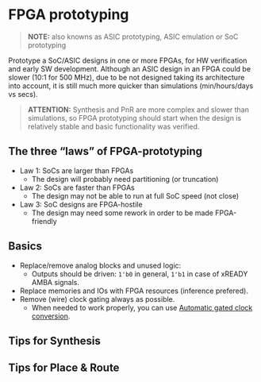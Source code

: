 # FPGA prototyping

> **NOTE:** also knowns as ASIC prototyping, ASIC emulation or SoC prototyping

Prototype a SoC/ASIC designs in one or more FPGAs, for HW verification and early SW development.
Although an ASIC design in an FPGA could be slower (10:1 for 500 MHz), due to be not designed taking its architecture into account, it is still much more quicker than simulations (min/hours/days vs secs).

> **ATTENTION:** Synthesis and PnR are more complex and slower than simulations, so FPGA prototyping should start when the design is relatively stable and basic functionality was verified.

## The three “laws” of FPGA-prototyping

* Law 1: SoCs are larger than FPGAs
  * The design will probably need partitioning (or truncation)
* Law 2: SoCs are faster than FPGAs
  * The design may not be able to run at full SoC speed (not close)
* Law 3: SoC designs are FPGA-hostile
  * The design may need some rework in order to be made FPGA-friendly

## Basics

* Replace/remove analog blocks and unused logic:
  * Outputs should be driven: `1'b0` in general, `1'b1` in case of xREADY AMBA signals.
* Replace memories and IOs with FPGA resources (inference prefered).
* Remove (wire) clock gating always as possible.
  * When needed to work properly, you can use [Automatic gated clock conversion](../gated_clock).

## Tips for Synthesis

## Tips for Place & Route
